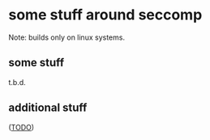 some stuff around seccomp
=========================

Note: builds only on linux systems.


some stuff
----------

t.b.d.


additional stuff
----------------

([TODO](TODO.md))
